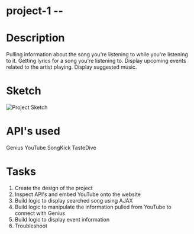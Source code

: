 # project-1 -- 

# Description
Pulling information about the song you're listening to while you're listening to it. Getting lyrics for a song you're listening to. Display upcoming events related to the artist playing. Display suggested music.


# Sketch
![Project Sketch](project-1/Project-Sketch.PNG)

# API's used
Genius
YouTube
SongKick
TasteDive

# Tasks
1. Create the design of the project
2. Inspect API's and embed YouTube onto the website
3. Build logic to display searched song using AJAX
4. Build logic to manipulate the information pulled from YouTube to connect with Genius
5. Build logic to display event information
6. Troubleshoot 


